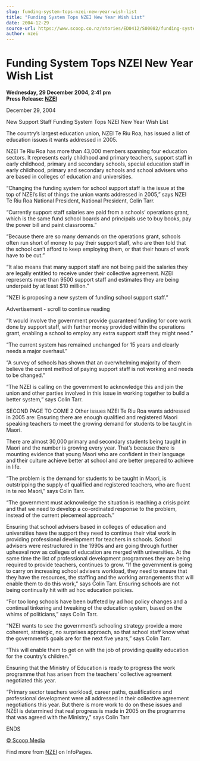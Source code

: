 ```yaml
---
slug: funding-system-tops-nzei-new-year-wish-list
title: "Funding System Tops NZEI New Year Wish List"
date: 2004-12-29
source-url: https://www.scoop.co.nz/stories/ED0412/S00082/funding-system-tops-nzei-new-year-wish-list.htm
author: nzei
---
```

Funding System Tops NZEI New Year Wish List
===========================================

**Wednesday, 29 December 2004, 2:41 pm**  
**Press Release: [NZEI](https://info.scoop.co.nz/NZEI)**

December 29, 2004

New Support Staff Funding System Tops NZEI New Year Wish List

The country’s largest education union, NZEI Te Riu Roa, has issued a list of education issues it wants addressed in 2005.

NZEI Te Riu Roa has more than 43,000 members spanning four education sectors. It represents early childhood and primary teachers, support staff in early childhood, primary and secondary schools, special education staff in early childhood, primary and secondary schools and school advisers who are based in colleges of education and universities.

“Changing the funding system for school support staff is the issue at the top of NZEI’s list of things the union wants addressed in 2005,” says NZEI Te Riu Roa National President, National President, Colin Tarr.

“Currently support staff salaries are paid from a schools’ operations grant, which is the same fund school boards and principals use to buy books, pay the power bill and paint classrooms.”

“Because there are so many demands on the operations grant, schools often run short of money to pay their support staff, who are then told that the school can’t afford to keep employing them, or that their hours of work have to be cut.”

“It also means that many support staff are not being paid the salaries they are legally entitled to receive under their collective agreement. NZEI represents more than 9500 support staff and estimates they are being underpaid by at least $10 million.”

“NZEI is proposing a new system of funding school support staff.”

Advertisement - scroll to continue reading





“It would involve the government provide guaranteed funding for core work done by support staff, with further money provided within the operations grant, enabling a school to employ any extra support staff they might need.”

“The current system has remained unchanged for 15 years and clearly needs a major overhaul.”

“A survey of schools has shown that an overwhelming majority of them believe the current method of paying support staff is not working and needs to be changed.”

“The NZEI is calling on the government to acknowledge this and join the union and other parties involved in this issue in working together to build a better system,” says Colin Tarr.

SECOND PAGE TO COME 2 Other issues NZEI Te Riu Roa wants addressed in 2005 are: Ensuring there are enough qualified and registered Maori speaking teachers to meet the growing demand for students to be taught in Maori.

There are almost 30,000 primary and secondary students being taught in Maori and the number is growing every year. That’s because there is mounting evidence that young Maori who are confident in their language and their culture achieve better at school and are better prepared to achieve in life.

“The problem is the demand for students to be taught in Maori, is outstripping the supply of qualified and registered teachers, who are fluent in te reo Maori,” says Colin Tarr.

“The government must acknowledge the situation is reaching a crisis point and that we need to develop a co-ordinated response to the problem, instead of the current piecemeal approach.”

Ensuring that school advisers based in colleges of education and universities have the support they need to continue their vital work in providing professional development for teachers in schools. School advisers were restructured in the 1990s and are going through further upheaval now as colleges of education are merged with universities. At the same time the list of professional development programmes they are being required to provide teachers, continues to grow. “If the government is going to carry on increasing school advisers workload, they need to ensure that they have the resources, the staffing and the working arrangements that will enable them to do this work,” says Colin Tarr. Ensuring schools are not being continually hit with ad hoc education policies.

“For too long schools have been buffeted by ad hoc policy changes and a continual tinkering and tweaking of the education system, based on the whims of politicians,” says Colin Tarr.

“NZEI wants to see the government’s schooling strategy provide a more coherent, strategic, no surprises approach, so that school staff know what the government’s goals are for the next five years,” says Colin Tarr.

“This will enable them to get on with the job of providing quality education for the country’s children.”

Ensuring that the Ministry of Education is ready to progress the work programme that has arisen from the teachers’ collective agreement negotiated this year.

“Primary sector teachers workload, career paths, qualifications and professional development were all addressed in their collective agreement negotiations this year. But there is more work to do on these issues and NZEI is determined that real progress is made in 2005 on the programme that was agreed with the Ministry,” says Colin Tarr

ENDS

[© Scoop Media](http://www.scoop.co.nz/about/terms.html)

Find more from [NZEI](https://info.scoop.co.nz/NZEI) on InfoPages.